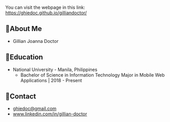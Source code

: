 You can visit the webpage in this link: https://ghiedoc.github.io/gilliandoctor/

## 👧About Me
* Gillian Joanna Doctor

## 🎒Education
* National University - Manila, Philippines
  * Bachelor of Science in Information Technology Major in Mobile Web Applications | 2018 - Present

## 📧Contact
* ghiedoc@gmail.com
* www.linkedin.com/in/gillian-doctor
